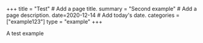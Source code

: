 +++
title = "Test"  # Add a page title.
summary = "Second example"  # Add a page description.
date=2020-12-14  # Add today's date.
categories = ["example123"]
type = "example"
+++

A test example
